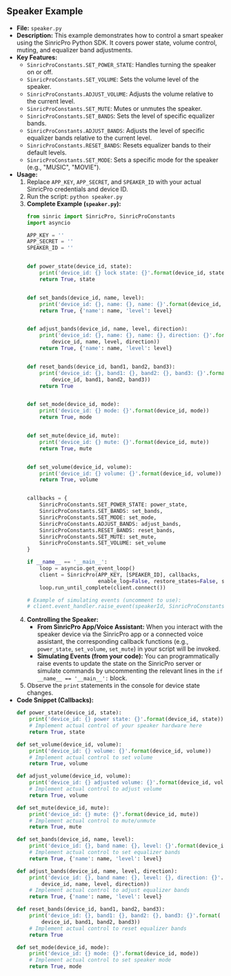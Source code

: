 ## Speaker Example
- **File:** `speaker.py`
- **Description:** This example demonstrates how to control a smart speaker using the SinricPro Python SDK. It covers power state, volume control, muting, and equalizer band adjustments.
- **Key Features:**
    - `SinricProConstants.SET_POWER_STATE`: Handles turning the speaker on or off.
    - `SinricProConstants.SET_VOLUME`: Sets the volume level of the speaker.
    - `SinricProConstants.ADJUST_VOLUME`: Adjusts the volume relative to the current level.
    - `SinricProConstants.SET_MUTE`: Mutes or unmutes the speaker.
    - `SinricProConstants.SET_BANDS`: Sets the level of specific equalizer bands.
    - `SinricProConstants.ADJUST_BANDS`: Adjusts the level of specific equalizer bands relative to the current level.
    - `SinricProConstants.RESET_BANDS`: Resets equalizer bands to their default levels.
    - `SinricProConstants.SET_MODE`: Sets a specific mode for the speaker (e.g., "MUSIC", "MOVIE").
- **Usage:**
    1.  Replace `APP_KEY`, `APP_SECRET`, and `SPEAKER_ID` with your actual SinricPro credentials and device ID.
    2.  Run the script: `python speaker.py`
    3.  **Complete Example (`speaker.py`):**
        ```python
        from sinric import SinricPro, SinricProConstants
        import asyncio

        APP_KEY = ''
        APP_SECRET = ''
        SPEAKER_ID = ''


        def power_state(device_id, state):
            print('device_id: {} lock state: {}'.format(device_id, state))
            return True, state


        def set_bands(device_id, name, level):
            print('device_id: {}, name: {}, name: {}'.format(device_id, name, level))
            return True, {'name': name, 'level': level}


        def adjust_bands(device_id, name, level, direction):
            print('device_id: {}, name: {}, name: {}, direction: {}'.format(
                device_id, name, level, direction))
            return True, {'name': name, 'level': level}


        def reset_bands(device_id, band1, band2, band3):
            print('device_id: {}, band1: {}, band2: {}, band3: {}'.format(
                device_id, band1, band2, band3))
            return True


        def set_mode(device_id, mode):
            print('device_id: {} mode: {}'.format(device_id, mode))
            return True, mode


        def set_mute(device_id, mute):
            print('device_id: {} mute: {}'.format(device_id, mute))
            return True, mute


        def set_volume(device_id, volume):
            print('device_id: {} volume: {}'.format(device_id, volume))
            return True, volume


        callbacks = {
            SinricProConstants.SET_POWER_STATE: power_state,
            SinricProConstants.SET_BANDS: set_bands,
            SinricProConstants.SET_MODE: set_mode,
            SinricProConstants.ADJUST_BANDS: adjust_bands,
            SinricProConstants.RESET_BANDS: reset_bands,
            SinricProConstants.SET_MUTE: set_mute,
            SinricProConstants.SET_VOLUME: set_volume
        }

        if __name__ == '__main__':
            loop = asyncio.get_event_loop()
            client = SinricPro(APP_KEY, [SPEAKER_ID], callbacks,
                               enable_log=False, restore_states=False, secret_key=APP_SECRET)
            loop.run_until_complete(client.connect())

        # Example of simulating events (uncomment to use):
        # client.event_handler.raise_event(speakerId, SinricProConstants.SET_BANDS, data = {'name': '','level': 0})
        ```
    4.  **Controlling the Speaker:**
        *   **From SinricPro App/Voice Assistant:** When you interact with the speaker device via the SinricPro app or a connected voice assistant, the corresponding callback functions (e.g., `power_state`, `set_volume`, `set_mute`) in your script will be invoked.
        *   **Simulating Events (from your code):** You can programmatically raise events to update the state on the SinricPro server or simulate commands by uncommenting the relevant lines in the `if __name__ == '__main__':` block.
    5.  Observe the `print` statements in the console for device state changes.
- **Code Snippet (Callbacks):**
    ```python
    def power_state(device_id, state):
        print('device_id: {} power state: {}'.format(device_id, state))
        # Implement actual control of your speaker hardware here
        return True, state

    def set_volume(device_id, volume):
        print('device_id: {} volume: {}'.format(device_id, volume))
        # Implement actual control to set volume
        return True, volume

    def adjust_volume(device_id, volume):
        print('device_id: {} adjusted volume: {}'.format(device_id, volume))
        # Implement actual control to adjust volume
        return True, volume

    def set_mute(device_id, mute):
        print('device_id: {} mute: {}'.format(device_id, mute))
        # Implement actual control to mute/unmute
        return True, mute

    def set_bands(device_id, name, level):
        print('device_id: {}, band name: {}, level: {}'.format(device_id, name, level))
        # Implement actual control to set equalizer bands
        return True, {'name': name, 'level': level}

    def adjust_bands(device_id, name, level, direction):
        print('device_id: {}, band name: {}, level: {}, direction: {}'.format(
            device_id, name, level, direction))
        # Implement actual control to adjust equalizer bands
        return True, {'name': name, 'level': level}

    def reset_bands(device_id, band1, band2, band3):
        print('device_id: {}, band1: {}, band2: {}, band3: {}'.format(
            device_id, band1, band2, band3))
        # Implement actual control to reset equalizer bands
        return True

    def set_mode(device_id, mode):
        print('device_id: {} mode: {}'.format(device_id, mode))
        # Implement actual control to set speaker mode
        return True, mode
    ```
